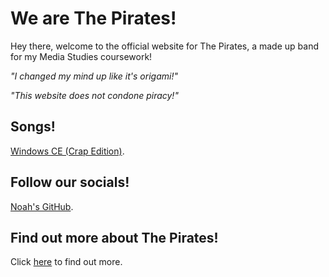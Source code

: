 # We are The Pirates!
Hey there, welcome to the official website for The Pirates, a made up band for my Media Studies coursework!

_"I changed my mind up like it's origami!"_

_"This website does not condone piracy!"_

## Songs!
[Windows CE (Crap Edition)](https://wearethepirates.pcoh.uk/windowsce).

## Follow our socials!
[Noah's GitHub](https://github.com/TrisoPcoh). 

## Find out more about The Pirates!
Click [here](https://wearethepirates.pcoh.uk/README) to find out more.
